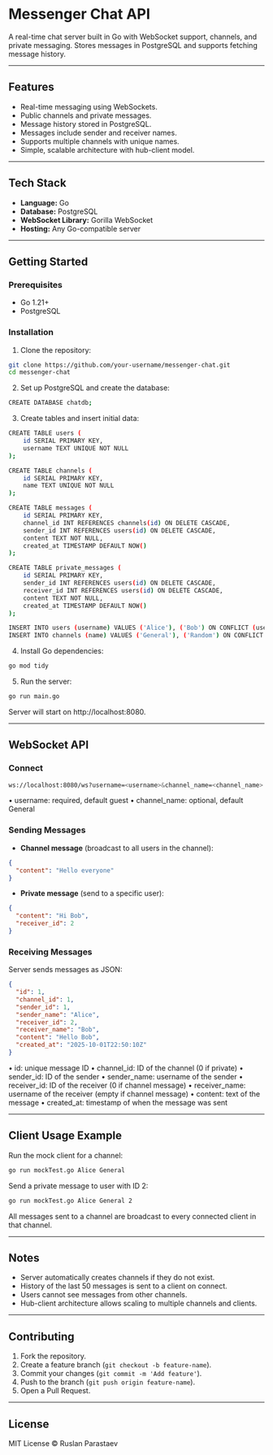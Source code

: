 # Messenger Chat API

A real-time chat server built in Go with WebSocket support, channels, and private messaging. Stores messages in PostgreSQL and supports fetching message history.

---

## Features

- Real-time messaging using WebSockets.
- Public channels and private messages.
- Message history stored in PostgreSQL.
- Messages include sender and receiver names.
- Supports multiple channels with unique names.
- Simple, scalable architecture with hub-client model.

---

## Tech Stack

- **Language:** Go
- **Database:** PostgreSQL
- **WebSocket Library:** Gorilla WebSocket
- **Hosting:** Any Go-compatible server

---

## Getting Started

### Prerequisites

- Go 1.21+
- PostgreSQL

### Installation

1. Clone the repository:

```bash
git clone https://github.com/your-username/messenger-chat.git
cd messenger-chat
```

2.	Set up PostgreSQL and create the database:

```bash
CREATE DATABASE chatdb;
```

3.	Create tables and insert initial data:

```bash
CREATE TABLE users (
    id SERIAL PRIMARY KEY,
    username TEXT UNIQUE NOT NULL
);

CREATE TABLE channels (
    id SERIAL PRIMARY KEY,
    name TEXT UNIQUE NOT NULL
);

CREATE TABLE messages (
    id SERIAL PRIMARY KEY,
    channel_id INT REFERENCES channels(id) ON DELETE CASCADE,
    sender_id INT REFERENCES users(id) ON DELETE CASCADE,
    content TEXT NOT NULL,
    created_at TIMESTAMP DEFAULT NOW()
);

CREATE TABLE private_messages (
    id SERIAL PRIMARY KEY,
    sender_id INT REFERENCES users(id) ON DELETE CASCADE,
    receiver_id INT REFERENCES users(id) ON DELETE CASCADE,
    content TEXT NOT NULL,
    created_at TIMESTAMP DEFAULT NOW()
);

INSERT INTO users (username) VALUES ('Alice'), ('Bob') ON CONFLICT (username) DO NOTHING;
INSERT INTO channels (name) VALUES ('General'), ('Random') ON CONFLICT (name) DO NOTHING;
```

4.	Install Go dependencies:

```bash
go mod tidy
```

5.	Run the server:

```bash
go run main.go
```

Server will start on http://localhost:8080.

---

## WebSocket API

### Connect

```bash
ws://localhost:8080/ws?username=<username>&channel_name=<channel_name>
```
•	username: required, default guest
•	channel_name: optional, default General

### Sending Messages

- **Channel message** (broadcast to all users in the channel):

```json
{
  "content": "Hello everyone"
}
```

- **Private message** (send to a specific user):

```json
{
  "content": "Hi Bob",
  "receiver_id": 2
}
```

### Receiving Messages

Server sends messages as JSON:

```json
{
  "id": 1,
  "channel_id": 1,
  "sender_id": 1,
  "sender_name": "Alice",
  "receiver_id": 2,
  "receiver_name": "Bob",
  "content": "Hello Bob",
  "created_at": "2025-10-01T22:50:10Z"
}
```

•	id: unique message ID
•	channel_id: ID of the channel (0 if private)
•	sender_id: ID of the sender
•	sender_name: username of the sender
•	receiver_id: ID of the receiver (0 if channel message)
•	receiver_name: username of the receiver (empty if channel message)
•	content: text of the message
•	created_at: timestamp of when the message was sent

---

## Client Usage Example

Run the mock client for a channel:

```bash
go run mockTest.go Alice General
```

Send a private message to user with ID 2:

```bash
go run mockTest.go Alice General 2
```

All messages sent to a channel are broadcast to every connected client in that channel.

---

## Notes

- Server automatically creates channels if they do not exist.
- History of the last 50 messages is sent to a client on connect.
- Users cannot see messages from other channels.
- Hub-client architecture allows scaling to multiple channels and clients.

---

## Contributing

1. Fork the repository.  
2. Create a feature branch (`git checkout -b feature-name`).  
3. Commit your changes (`git commit -m 'Add feature'`).  
4. Push to the branch (`git push origin feature-name`).  
5. Open a Pull Request.

---

## License

MIT License © Ruslan Parastaev